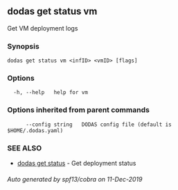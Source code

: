 ## dodas get status vm

Get VM deployment logs

### Synopsis




```
dodas get status vm <infID> <vmID> [flags]
```

### Options

```
  -h, --help   help for vm
```

### Options inherited from parent commands

```
      --config string   DODAS config file (default is $HOME/.dodas.yaml)
```

### SEE ALSO

* [dodas get status](dodas_get_status.md)	 - Get deployment status

###### Auto generated by spf13/cobra on 11-Dec-2019

